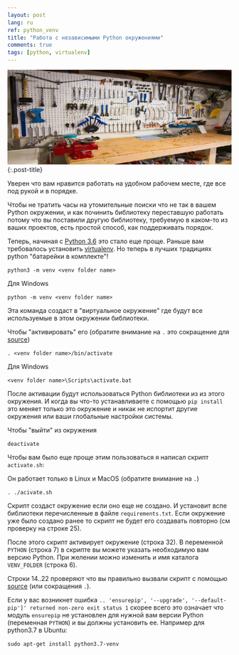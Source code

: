 ```yaml
---
layout: post
lang: ru
ref: python_venv
title: "Работа с независимыми Python окружениями"
comments: true
tags: [python, virtualenv]
---
```

![](/images/workenv.png){:.post-title}

Уверен что вам нравится работать на удобном рабочем месте, где все под рукой и в порядке.

Чтобы не тратить часы на утомительные поиски что не так в вашем Python окружении, и как починить
библиотеку переставшую работать потому что вы поставили другую библиотеку, требуемую в каком-то из 
ваших проектов, есть простой способ, как поддерживать порядок.  

Теперь, начиная с [Python 3.6](https://docs.python.org/3.6/library/venv.html) это стало еще проще.
Раньше вам требовалось установить [virtualenv](https://virtualenv.pypa.io/en/latest/). 
Но теперь в лучших традициях python "батарейки в комплекте"!

    python3 -m venv <venv folder name>
    
Для Windows

    python -m venv <venv folder name>
    
Эта команда создаст в <venv folder name> "виртуальное окружение" где будут все используемые в этом
окружении библиотеки.

Чтобы "активировать" его (обратите внимание на `.` это сокращение для [source](https://superuser.com/questions/176783/what-is-the-difference-between-executing-a-bash-script-vs-sourcing-it))
    
    . <venv folder name>/bin/activate 
    
Для Windows

    <venv folder name>\Scripts\activate.bat

После активации будут использоваться Python библиотеки из из этого окружения. И когда вы что-то
устанавливаете с помощью `pip install` это меняет только это окружение и никак не испортит другие 
окружения или ваши глобальные настройки системы.    
    
Чтобы "выйти" из окружения

    deactivate    
    
Чтобы вам было еще проще этим пользоваться я написал скрипт `activate.sh`:

<script src="https://gist.github.com/andgineer/345eac0abb9149c165b64bf0d9c8694e.js"></script>

Он работает только в Linux и MacOS (обратите внимание на `.`)

    . ./acivate.sh
    
Скрипт создаст окружение если оно еще не создано. И установит вспе библиотеки перечисленные в файле 
`requirements.txt`. Если окружение уже было создано ранее то скрипт не будет его создавать
 повторно (см проверку на строке 25).
  
После этого скрипт активирует окружение (строка 32).
В переменной `PYTHON` (строка 7) в скрипте вы можете указать необходимую вам версию Python. 
При желении можно изменить и имя каталога `VENV_FOLDER` (строка 6).

Строки 14..22 проверяют что вы правильно вызвали скрипт с помощью [source](https://superuser.com/questions/176783/what-is-the-difference-between-executing-a-bash-script-vs-sourcing-it) (или сокращения `.`).

Если у вас возникнет ошибка `.. 'ensurepip', '--upgrade', '--default-pip']' returned non-zero exit status 1` 
скорее всего это означает что модуль `ensurepip` не установлен для нужной вам версии Python
(переменная `PYTHON`) и вы должны установить ее. Например для python3.7 в Ubuntu:

    sudo apt-get install python3.7-venv
